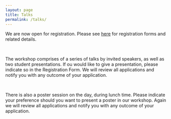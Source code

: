 ```yaml
---
layout: page
title: Talks
permalink: /talks/
---
```


<p> We are now open for registration. Please see <a href="http://qsbworkshop.github.io/qsb2018/register"> here</a> for registration forms and related details. </p>
<br>
<p> The workshop comprises of a series of talks by invited speakers, as well as two student presentations. If ou would like to give a presentation, please indicate so in the Registration Form. We will review all applications and notify you with any outcome of your application. </p>
<br>
<p> There is also a poster session on the day, during lunch time. Please indicate your preference should you want to present a poster in our workshop. Again we will review all applications and notify you with any outcome of your application. </p>

<!--
<h2>Invitied speakers:</h2>
<br>
 
<h4><a href="http://qsbworkshop.github.io/qsb2017/images/C_Deane.pdf">Charlotte Deane - Improving fragment assembly protein structure prediction</a></h4>
<br>
<h4><a href="http://qsbworkshop.github.io/qsb2017/images/A_Fletcher.pptx">Alex Fletcher - Cancer progression and therapeutic response: a role for agent-based and multiscale modelling</a></h4>
<br>
<h4><a href="https://www.dropbox.com/s/rfa4ghkj528xyod/QSB_2017.pptx?dl=0">Julian Gough - Gough	A computational system for manipulating cell fate control networks (Morgrify)</a></h4>
<br>
<h4><a href="http://qsbworkshop.github.io/qsb2017/images/C_Proctor.pptx">Carole Proctor - Using computer simulation models to investigate the molecular mechanisms of ageing</a></h4>
<br>
<h4><a href="https://www.biorxiv.org/content/early/2017/09/21/192039">Peter Swain - An intracellular organization of extracellular information</a></h4>
<br>

<h2>Particpant talks:</h2>
<br>
<h4><a href="http://qsbworkshop.github.io/qsb2017/images/S_Grigolon.pdf">Silvia Grigolon - Friction forces position the neural anlagen</a></h4>
<br>
<h4><a href="http://qsbworkshop.github.io/qsb2017/images/J_NG.zip">Joseph Ng- Functional enrichment of gene expression neighbours reflects diversification of APOBEC3 cytidine deaminases in cancers</a></h4>
<br>
<h4><a href="http://qsbworkshop.github.io/qsb2017/images/J_Pausch.pdf">Johannes Pausch - A field-theoretic approach to microtubule growth</a></h4>
<br>
-->
